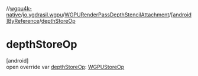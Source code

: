 //[wgpu4k-native](../../../../index.md)/[io.ygdrasil.wgpu](../../index.md)/[WGPURenderPassDepthStencilAttachment](../index.md)/[[android]ByReference](index.md)/[depthStoreOp](depth-store-op.md)

# depthStoreOp

[android]\
open override var [depthStoreOp](depth-store-op.md): [WGPUStoreOp](../../-w-g-p-u-store-op/index.md)